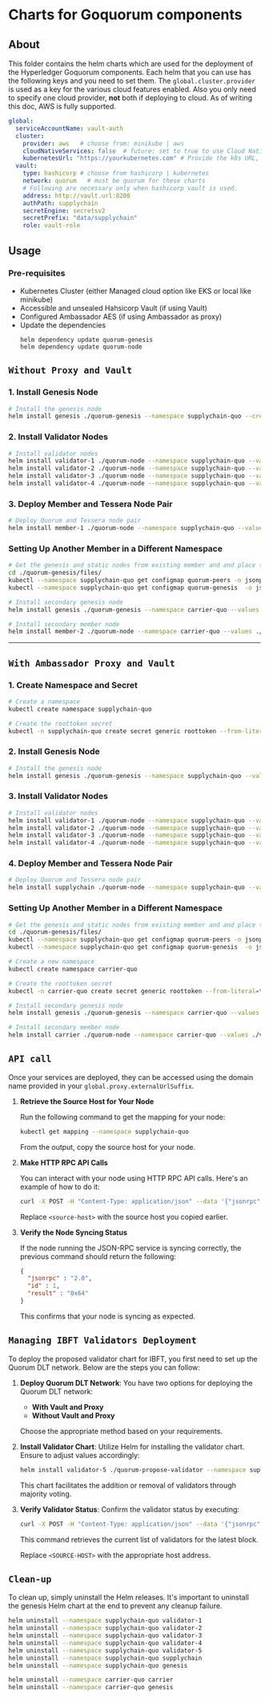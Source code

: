 [//]: # (##############################################################################################)
[//]: # (Copyright Accenture. All Rights Reserved.)
[//]: # (SPDX-License-Identifier: Apache-2.0)
[//]: # (##############################################################################################)

# Charts for Goquorum components

## About
This folder contains the helm charts which are used for the deployment of the Hyperledger Goquorum components. Each helm that you can use has the following keys and you need to set them. The `global.cluster.provider` is used as a key for the various cloud features enabled. Also you only need to specify one cloud provider, **not** both if deploying to cloud. As of writing this doc, AWS is fully supported.

```yaml
global:
  serviceAccountName: vault-auth
  cluster:
    provider: aws   # choose from: minikube | aws
    cloudNativeServices: false  # future: set to true to use Cloud Native Services 
    kubernetesUrl: "https://yourkubernetes.com" # Provide the k8s URL, ignore if not using Hashicorp Vault
  vault:
    type: hashicorp # choose from hashicorp | kubernetes
    network: quorum   # must be quorum for these charts
    # Following are necessary only when hashicorp vault is used.
    address: http://vault.url:8200
    authPath: supplychain
    secretEngine: secretsv2
    secretPrefix: "data/supplychain"
    role: vault-role
```

## Usage

### Pre-requisites

- Kubernetes Cluster (either Managed cloud option like EKS or local like minikube)
- Accessible and unsealed Hahsicorp Vault (if using Vault)
- Configured Ambassador AES (if using Ambassador as proxy)
- Update the dependencies
  ```
  helm dependency update quorum-genesis
  helm dependency update quorum-node
  ```


## `Without Proxy and Vault`

### 1. Install Genesis Node
```bash
# Install the genesis node
helm install genesis ./quorum-genesis --namespace supplychain-quo --create-namespace --values ./values/noproxy-and-novault/genesis.yaml
```

### 2. Install Validator Nodes
```bash
# Install validator nodes
helm install validator-1 ./quorum-node --namespace supplychain-quo --values ./values/noproxy-and-novault/validator.yaml
helm install validator-2 ./quorum-node --namespace supplychain-quo --values ./values/noproxy-and-novault/validator.yaml
helm install validator-3 ./quorum-node --namespace supplychain-quo --values ./values/noproxy-and-novault/validator.yaml
helm install validator-4 ./quorum-node --namespace supplychain-quo --values ./values/noproxy-and-novault/validator.yaml
```

### 3. Deploy Member and Tessera Node Pair
```bash
# Deploy Quorum and Tessera node pair
helm install member-1 ./quorum-node --namespace supplychain-quo --values ./values/noproxy-and-novault/txnode.yaml
```

### Setting Up Another Member in a Different Namespace

```bash
# Get the genesis and static nodes from existing member and and place them in the directory 'besu-genesis/files'
cd ./quorum-genesis/files/
kubectl --namespace supplychain-quo get configmap quorum-peers -o jsonpath='{.data.static-nodes\.json}' > static-nodes.json
kubectl --namespace supplychain-quo get configmap quorum-genesis  -o jsonpath='{.data.genesis\.json}' > genesis.json

# Install secondary genesis node
helm install genesis ./quorum-genesis --namespace carrier-quo --values ./values/noproxy-and-novault/genesis-sec.yaml

# Install secondary member node
helm install member-2 ./quorum-node --namespace carrier-quo --values ./values/noproxy-and-novault/txnode-sec.yaml
```

---

## `With Ambassador Proxy and Vault`

### 1. Create Namespace and Secret
```bash
# Create a namespace
kubectl create namespace supplychain-quo

# Create the roottoken secret
kubectl -n supplychain-quo create secret generic roottoken --from-literal=token=<VAULT_ROOT_TOKEN>
```

### 2. Install Genesis Node
```bash
# Install the genesis node
helm install genesis ./quorum-genesis --namespace supplychain-quo --values ./values/proxy-and-vault/genesis.yaml
```

### 3. Install Validator Nodes
```bash
# Install validator nodes
helm install validator-1 ./quorum-node --namespace supplychain-quo --values ./values/proxy-and-vault/validator.yaml --set global.proxy.p2p=15011
helm install validator-2 ./quorum-node --namespace supplychain-quo --values ./values/proxy-and-vault/validator.yaml --set global.proxy.p2p=15012
helm install validator-3 ./quorum-node --namespace supplychain-quo --values ./values/proxy-and-vault/validator.yaml --set global.proxy.p2p=15013
helm install validator-4 ./quorum-node --namespace supplychain-quo --values ./values/proxy-and-vault/validator.yaml --set global.proxy.p2p=15014
```

### 4. Deploy Member and Tessera Node Pair
```bash
# Deploy Quorum and Tessera node pair
helm install supplychain ./quorum-node --namespace supplychain-quo --values ./values/proxy-and-vault/txnode.yaml --set global.proxy.p2p=15015
```

### Setting Up Another Member in a Different Namespace

```bash
# Get the genesis and static nodes from existing member and and place them in the directory 'besu-genesis/files'
cd ./quorum-genesis/files/
kubectl --namespace supplychain-quo get configmap quorum-peers -o jsonpath='{.data.static-nodes\.json}' > static-nodes.json
kubectl --namespace supplychain-quo get configmap quorum-genesis  -o jsonpath='{.data.genesis\.json}' > genesis.json

# Create a new namespace
kubectl create namespace carrier-quo

# Create the roottoken secret
kubectl -n carrier-quo create secret generic roottoken --from-literal=token=<VAULT_ROOT_TOKEN>

# Install secondary genesis node
helm install genesis ./quorum-genesis --namespace carrier-quo --values ./values/proxy-and-vault/genesis-sec.yaml

# Install secondary member node
helm install carrier ./quorum-node --namespace carrier-quo --values ./values/proxy-and-vault/txnode-sec.yaml --set global.proxy.p2p=15016
```

## `API call`

Once your services are deployed, they can be accessed using the domain name provided in your `global.proxy.externalUrlSuffix`.

1. **Retrieve the Source Host for Your Node**

   Run the following command to get the mapping for your node:

   ```bash
   kubectl get mapping --namespace supplychain-quo
   ```

   From the output, copy the source host for your node.

2. **Make HTTP RPC API Calls**

   You can interact with your node using HTTP RPC API calls. Here's an example of how to do it:

   ```bash
   curl -X POST -H "Content-Type: application/json" --data '{"jsonrpc":"2.0","method":"eth_blockNumber","params":[],"id":1}' http://<source-host>
   ```

   Replace `<source-host>` with the source host you copied earlier.

3. **Verify the Node Syncing Status**

   If the node running the JSON-RPC service is syncing correctly, the previous command should return the following:

   ```json
   {
     "jsonrpc" : "2.0",
     "id" : 1,
     "result" : "0x64"
   }
   ```

   This confirms that your node is syncing as expected.

## `Managing IBFT Validators Deployment`

To deploy the proposed validator chart for IBFT, you first need to set up the Quorum DLT network. Below are the steps you can follow:

1. **Deploy Quorum DLT Network**:
   You have two options for deploying the Quorum DLT network:
   
   - **With Vault and Proxy**
   - **Without Vault and Proxy**

   Choose the appropriate method based on your requirements.

2. **Install Validator Chart**:
   Utilize Helm for installing the validator chart. Ensure to adjust values accordingly:

   ```bash
   helm install validator-5 ./quorum-propose-validator --namespace supplychain-quo --values quorum-propose-validator/values.yaml
   ```

   This chart facilitates the addition or removal of validators through majority voting.

3. **Verify Validator Status**:
   Confirm the validator status by executing:

   ```bash
   curl -X POST -H "Content-Type: application/json" --data '{"jsonrpc":"2.0","method":"istanbul_getValidators","params":["latest"],"id":1}' http://<SOURCE-HOST>
   ```
   
	This command retrieves the current list of validators for the latest block.

	Replace `<SOURCE-HOST>` with the appropriate host address.


## `Clean-up`

To clean up, simply uninstall the Helm releases. It's important to uninstall the genesis Helm chart at the end to prevent any cleanup failure.

```bash
helm uninstall --namespace supplychain-quo validator-1
helm uninstall --namespace supplychain-quo validator-2
helm uninstall --namespace supplychain-quo validator-3
helm uninstall --namespace supplychain-quo validator-4
helm uninstall --namespace supplychain-quo validator-5
helm uninstall --namespace supplychain-quo supplychain
helm uninstall --namespace supplychain-quo genesis

helm uninstall --namespace carrier-quo carrier
helm uninstall --namespace carrier-quo genesis
```
